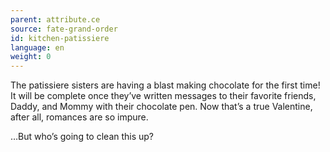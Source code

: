 ```yaml
---
parent: attribute.ce
source: fate-grand-order
id: kitchen-patissiere
language: en
weight: 0
---
```


The patissiere sisters are having a blast making chocolate for the first time!
It will be complete once they’ve written messages to their favorite friends, Daddy, and Mommy with their chocolate pen.
Now that’s a true Valentine, after all, romances are so impure.

…But who’s going to clean this up?

